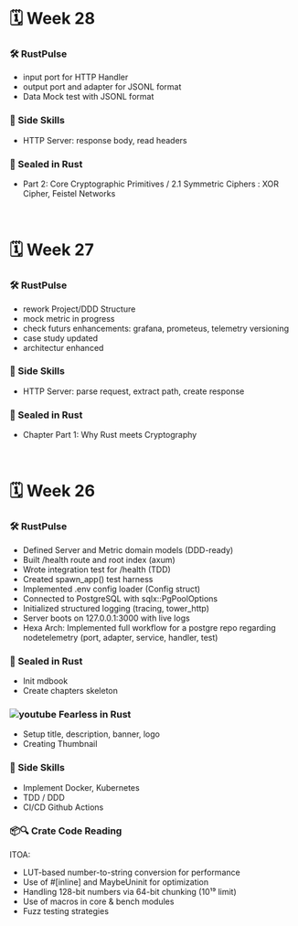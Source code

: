 # 🗓️ Week 28

### 🛠 RustPulse
- input port for HTTP Handler
- output port and adapter for JSONL format
- Data Mock test with JSONL format
 
### 🌱 Side Skills
- HTTP Server: response body, read headers

### 📘 Sealed in Rust
- Part 2: Core Cryptographic Primitives / 2.1 Symmetric Ciphers : XOR Cipher, Feistel Networks

<br>

# 🗓️ Week 27

### 🛠 RustPulse
- rework Project/DDD Structure
- mock metric in progress
- check futurs enhancements: grafana, prometeus, telemetry versioning
- case study updated
- architectur enhanced

### 🌱 Side Skills
- HTTP Server: parse request, extract path, create response

### 📘 Sealed in Rust
- Chapter Part 1: Why Rust meets Cryptography

<br>

# 🗓️ Week 26

### 🛠 RustPulse
- Defined Server and Metric domain models (DDD-ready)
- Built /health route and root index (axum)
- Wrote integration test for /health (TDD)
- Created spawn_app() test harness
- Implemented .env config loader (Config struct)
- Connected to PostgreSQL with sqlx::PgPoolOptions
- Initialized structured logging (tracing, tower_http)
- Server boots on 127.0.0.1:3000 with live logs
- Hexa Arch: Implemented full workflow for a postgre repo regarding nodetelemetry (port, adapter, service, handler, test)

### 📘 Sealed in Rust
- Init mdbook
- Create chapters skeleton

### ![youtube](https://github.com/user-attachments/assets/e6eeacfc-ba92-4ecf-bb7b-48ad2384c1ae) Fearless in Rust
- Setup title, description, banner, logo
- Creating Thumbnail

### 🌱 Side Skills
- Implement Docker, Kubernetes
- TDD / DDD
- CI/CD Github Actions

### 📦🔍 Crate Code Reading
ITOA: 
- LUT-based number-to-string conversion for performance
- Use of #[inline] and MaybeUninit for optimization
- Handling 128-bit numbers via 64-bit chunking (10¹⁹ limit)
- Use of macros in core & bench modules
- Fuzz testing strategies

